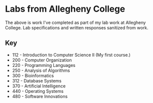 # Labs from Allegheny College

The above is work I've completed as part of my lab work at Allegheny College.
Lab specifications and written responses sanitized from work.

## Key

* 112 - Introduction to Computer Science II (My first course.)
* 200 - Computer Organization
* 220 - Programming Languages
* 250 - Analysis of Algorithms
* 300 - Bioinformatics
* 312 - Database Systems
* 370 - Artificial Intelligence
* 440 - Operating Systems
* 480 - Software Innovations
